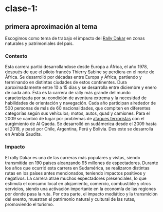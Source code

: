 # clase-1: 
## primera aproximación al tema
Escogimos como tema de trabajo el impacto del [Rally Dakar](https://www.dakar.com/es/universo-dakar/lacarrera) en zonas naturales y patrimoniales del país. 
### Contexto
Esta carrera partió desarrollandose desde Europa a África, el año 1978, después de que el piloto francés Thierry Sabine se perdiera en el norte de África. Se desarrolló por décadas entre Europa y África, partiendo y terminando en distintas ciudades de estos continentes. Dura aproximadamente entre 10 a 15 días y se desarrolla entre diciembre y enero de cada año.
Ésta es la carrera de rally más grande del mundo caracterizada por su condición de aventura extrema y la necesidad de habilidades de orientación y navegación. Cada año participan alrededor de 500 personas de más de 60 nacionalidades, que compiten en diferentes categorías según sus vehículos; motos, autos, quad y camiones.
Para el 2009 se cambió de lugar por problemas de [ataques terroristas](https://www.biobiochile.cl/noticias/2012/12/30/por-que-el-dakar-dejo-africa-y-se-vino-a-correr-a-sudamerica.shtml) con el surgimiento de Al Qaeda. Se desarrolló en sudámerica desde el 2009 hasta el 2019, y pasó por Chile, Argentina, Perú y Bolivia. Des este se desarrolla en Arabia Saudita.
### Impacto
El rally Dakar es una de las carreras más populares y vistas, siendo transmitida en 190 países alcanzando 95 millones de espectadores. Durante los años que ocurrió esta carrera en Sudamérica, se realizaron distintas rutas en los países antes mencionados, teniendo impactos positivos y negativos.
La carrera atrae muchos espectadores presenciales, lo que estimula el consumo local en alojamiento, comercio, combustible y otros servicios, siendo una activación importante en la economía de las regiones por donde pasa la ruta.
Por otra parte, el impacto mediático y la transmición del evento, muestran el patrimonio natural y cultural de las rutas, promoviendo el turismo.
